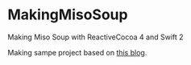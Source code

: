# MakingMisoSoup
Making Miso Soup with ReactiveCocoa 4 and Swift 2

Making sampe project based on [this blog](http://blog.ikiapps.com/post/129938968128/making-miso-soup-with-rac4-and-swift2).
